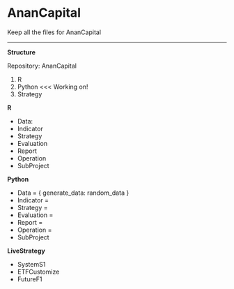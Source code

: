 # AnanCapital

Keep all the files for AnanCapital

---

**Structure**

Repository: AnanCapital
1. R
2. Python <<< Working on!
3. Strategy

**R**
- Data: 
- Indicator
- Strategy
- Evaluation
- Report
- Operation
- SubProject

**Python**
- Data = { generate_data: random_data } 
- Indicator = 
- Strategy = 
- Evaluation = 
- Report = 
- Operation = 
- SubProject

**LiveStrategy**
- SystemS1
- ETFCustomize
- FutureF1
